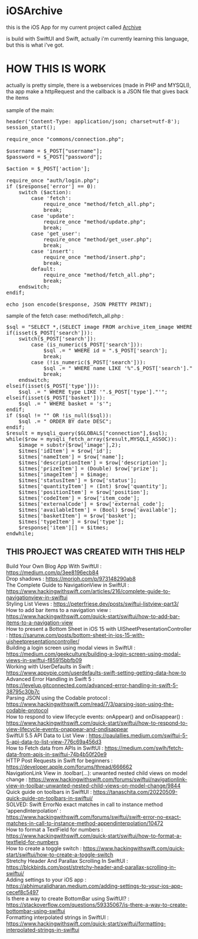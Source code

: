 # iOSArchive

this is the iOS App for my current project called <a href="https://github.com/BottyIvan/Archivio">Archive</a>

is build with SwiftUI and Swift, actually i'm currently learning this language, but this is what i've got.

# HOW THIS IS WORK

actually is pretty simple, there is a webservices (made in PHP and MYSQLI), tha app make a httpRequest and the callback is a JSON file that gives back the items
<br>
<br>
sample of the main:
<pre>
header('Content-Type: application/json; charset=utf-8');
session_start();

require_once "commons/connection.php";

$username = $_POST["username"];
$password = $_POST["password"];

$action = $_POST['action'];

require_once "auth/login.php";
if ($response['error'] == 0):
    switch ($action):
        case 'fetch':
            require_once "method/fetch_all.php";
            break;
        case 'update':
            require_once "method/update.php";
            break;
        case 'get_user':
            require_once "method/get_user.php";
            break;
        case 'insert':
            require_once "method/insert.php";
            break;
        default:
            require_once "method/fetch_all.php";
            break;
    endswitch;
endif;

echo json_encode($response, JSON_PRETTY_PRINT);
</pre>

sample of the fetch case: method/fetch_all.php :
<pre>
$sql = "SELECT *,(SELECT image FROM archive_item_image WHERE id_archive = archive.id) AS image FROM archive";
if(isset($_POST['search'])):
    switch($_POST['search']):
        case (is_numeric($_POST['search'])):
            $sql .= " WHERE id = ".$_POST['search'];
            break;
        case (!is_numeric($_POST['search'])):
            $sql .= " WHERE name LIKE '%".$_POST['search']."%' OR description LIKE '%".$_POST['search']."%'";
            break;
    endswitch;
elseif(isset($_POST['type'])):
    $sql .= " WHERE type LIKE '".$_POST['type']."'";
elseif(isset($_POST['basket'])):
    $sql .= " WHERE basket = 's'";
endif;
if ($sql != "" OR !is_null($sql)):
    $sql .= " ORDER BY date DESC";
endif;
$result = mysqli_query($GLOBALS["connection"],$sql);
while($row = mysqli_fetch_array($result,MYSQLI_ASSOC)):
    $image = substr($row['image'],2);
    $itmes['idItem'] = $row['id'];
    $itmes['nameItem'] = $row['name'];
    $itmes['descriptionItem'] = $row['description'];
    $itmes['prizeItem'] = (Double) $row['prize'];
    $itmes['imageItem'] = $image;
    $itmes['statusItem'] = $row['status'];
    $itmes['quantityItem'] = (Int) $row['quantity'];
    $itmes['positionItem'] = $row['position'];
    $itmes['codeItem'] = $row['item_code'];
    $itmes['externalCode'] = $row['external_code'];
    $itmes['availableItem'] = (Bool) $row['available'];
    $itmes['basketItem'] = $row['basket'];
    $itmes['typeItem'] = $row['type'];
    $response['item'][] = $itmes;
endwhile;
</pre>

## THIS PROJECT WAS CREATED WITH THIS HELP

Build Your Own Blog App With SwiftUI : https://medium.com/p/3ee8196ecb84<br>
Drop shadows : https://morioh.com/p/973148290ab8<br>
The Complete Guide to NavigationView in SwiftUI : https://www.hackingwithswift.com/articles/216/complete-guide-to-navigationview-in-swiftui<br>
Styling List Views : https://peterfriese.dev/posts/swiftui-listview-part3/<br>
How to add bar items to a navigation view : https://www.hackingwithswift.com/quick-start/swiftui/how-to-add-bar-items-to-a-navigation-view<br>
How to present a Bottom Sheet in iOS 15 with UISheetPresentationController : https://sarunw.com/posts/bottom-sheet-in-ios-15-with-uisheetpresentationcontroller/<br>
Building a login screen using modal views in SwiftUI : https://medium.com/geekculture/building-a-login-screen-using-modal-views-in-swiftui-f85915bbfb09<br>
Working with UserDefaults in Swift : https://www.appypie.com/userdefaults-swift-setting-getting-data-how-to<br>
Advanced Error Handling in Swift 5 : https://levelup.gitconnected.com/advanced-error-handling-in-swift-5-38795c30b7c<br>
Parsing JSON using the Codable protocol : https://www.hackingwithswift.com/read/7/3/parsing-json-using-the-codable-protocol<br>
How to respond to view lifecycle events: onAppear() and onDisappear() : https://www.hackingwithswift.com/quick-start/swiftui/how-to-respond-to-view-lifecycle-events-onappear-and-ondisappear<br>
SwiftUI 5.5 API Data to List View : https://paulallies.medium.com/swiftui-5-5-api-data-to-list-view-776c69a456d3<br>
How to Fetch data from APIs in SwiftUI : https://medium.com/swlh/fetch-data-from-apis-in-swiftui-74b4b50f20e9<br>
HTTP Post Requests in Swift for beginners : https://developer.apple.com/forums/thread/666662<br>
NavigationLink View in .toolbar(...): unwanted nested child views on model change : https://www.hackingwithswift.com/forums/swiftui/navigationlink-view-in-toolbar-unwanted-nested-child-views-on-model-change/9844<br>
Quick guide on toolbars in SwiftUI : https://tanaschita.com/20220509-quick-quide-on-toolbars-in-swiftui/<br>
SOLVED: Swift ErrorNo exact matches in call to instance method 'appendInterpolation' : https://www.hackingwithswift.com/forums/swiftui/swift-error-no-exact-matches-in-call-to-instance-method-appendinterpolation/10472<br>
How to format a TextField for numbers : https://www.hackingwithswift.com/quick-start/swiftui/how-to-format-a-textfield-for-numbers<br>
How to create a toggle switch : https://www.hackingwithswift.com/quick-start/swiftui/how-to-create-a-toggle-switch<br>
Stretchy Header And Parallax Scrolling In SwiftUI : https://blckbirds.com/post/stretchy-header-and-parallax-scrolling-in-swiftui/<br>
Adding settings to your iOS app : https://abhimuralidharan.medium.com/adding-settings-to-your-ios-app-cecef8c5497<br>
Is there a way to create BottomBar using SwiftUI? : https://stackoverflow.com/questions/59335067/is-there-a-way-to-create-bottombar-using-swiftui<br>
Formatting interpolated strings in SwiftUI : https://www.hackingwithswift.com/quick-start/swiftui/formatting-interpolated-strings-in-swiftui
